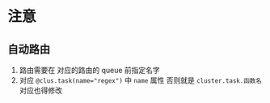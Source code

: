 # 注意

## 自动路由

1. 路由需要在 对应的路由的 queue 前指定名字
2. 对应 `@clus.task(name="regex")` 中 `name` 属性
   否则就是 `cluster.task.函数名` 对应也得修改
